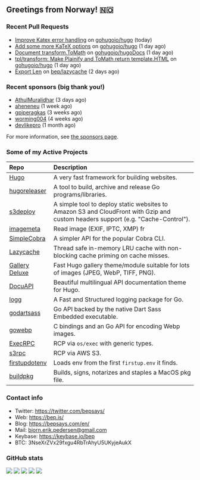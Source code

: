 ## Greetings from Norway! 🇳🇴

### Recent Pull Requests

- [Improve Katex error handling](https://github.com/gohugoio/hugo/pull/12749) on [gohugoio/hugo](https://github.com/gohugoio/hugo) (today)
- [Add some more KaTeX options](https://github.com/gohugoio/hugo/pull/12747) on [gohugoio/hugo](https://github.com/gohugoio/hugo) (1 day ago)
- [Document transform.ToMath](https://github.com/gohugoio/hugoDocs/pull/2664) on [gohugoio/hugoDocs](https://github.com/gohugoio/hugoDocs) (1 day ago)
- [tpl/transform: Make Plainify and ToMath return template.HTML](https://github.com/gohugoio/hugo/pull/12744) on [gohugoio/hugo](https://github.com/gohugoio/hugo) (1 day ago)
- [Export Len](https://github.com/bep/lazycache/pull/9) on [bep/lazycache](https://github.com/bep/lazycache) (2 days ago)

### Recent sponsors (big thank you!)

- [AthulMuralidhar](https://github.com/AthulMuralidhar) (3 days ago)
- [aheneneu](https://github.com/aheneneu) (1 week ago)
- [gpiperagkas](https://github.com/gpiperagkas) (3 weeks ago)
- [worming004](https://github.com/worming004) (4 weeks ago)
- [devlikepro](https://github.com/devlikepro) (1 month ago)

For more information, see [the sponsors page](https://github.com/sponsors/bep/).

### Some of my Active Projects

| Repo  | Description |
| :---------------------------------------- | :------------------------------------------- |
| [Hugo](https://github.com/gohugoio/hugo)|A very fast framework for building websites. |
| [hugoreleaser](https://github.com/gohugoio/hugoreleaser)| A tool to build, archive and release Go programs/libraries.  |
| [s3deploy](https://github.com/bep/s3deploy)| A simple tool to deploy static websites to Amazon S3 and CloudFront with Gzip and custom headers support (e.g. "Cache-Control").|
| [imagemeta](https://github.com/bep/imagemeta)| Read image (EXIF, IPTC, XMP) fr|
| [SimpleCobra](https://github.com/bep/simplecobra)|A simpler API for the popular Cobra CLI.|
| [Lazycache](https://github.com/bep/lazycache)| Thread safe in-memory LRU cache with non-blocking cache priming on cache misses.  |
| [Gallery Deluxe](https://github.com/bep/gallerydeluxe)|Fast Hugo gallery theme/module suitable for lots of images (JPEG, WebP, TIFF, PNG).|
| [DocuAPI](https://github.com/bep/docuapi)| Beautiful multilingual API documentation theme for Hugo.  |
| [logg](https://github.com/bep/logg)| A Fast and Structured logging package for Go.  |
| [godartsass](https://github.com/bep/godartsass)| Go API backed by the native Dart Sass Embedded executable. |
| [gowebp](https://github.com/bep/gowebp)|C bindings and an Go API for encoding Webp images. |
| [ExecRPC](https://github.com/bep/execrpc)|RCP via `os/exec` with generic types.  |
| [s3rpc](https://github.com/bep/s3rpc)|RCP via AWS S3.|
| [firstupdotenv](https://github.com/bep/firstupdotenv)|Loads env from the first `firstup.env` it finds. |
| [buildpkg](https://github.com/bep/buildpkg)| Builds, signs, notarizes and staples a MacOS pkg file. |

### Contact info
- Twitter: https://twitter.com/bepsays/
- Web: https://bep.is/
- Blog: https://bepsays.com/en/
- Mail: bjorn.erik.pedersen@gmail.com
- Keybase: https://keybase.io/bep
- BTC: 3NseXrZVx29fxgu4RbTrAhyU5UKyjeAukX


### GitHub stats

![](https://github-profile-summary-cards.vercel.app/api/cards/profile-details?username=bep&theme=github)
![](https://github-profile-summary-cards.vercel.app/api/cards/repos-per-language?username=bep&theme=github)
![](https://github-profile-summary-cards.vercel.app/api/cards/most-commit-language?username=bep&theme=github)
![](https://github-profile-summary-cards.vercel.app/api/cards/stats?username=bep&theme=github)
![](https://github-profile-summary-cards.vercel.app/api/cards/productive-time?username=bep&theme=github)
